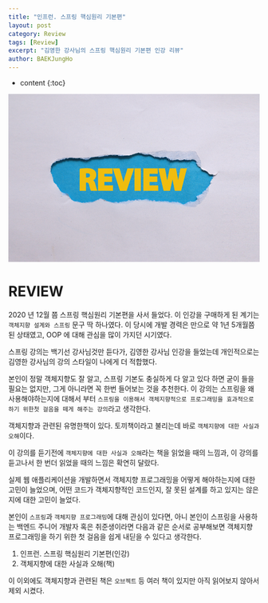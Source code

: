 ```yaml
---
title: "인프런. 스프링 핵심원리 기본편"
layout: post
category: Review
tags: [Review]
excerpt: "김영한 강사님의 스프링 핵심원리 기본편 인강 리뷰"
author: BAEKJungHo
---
```


* content
{:toc}

![logo](/images/posts/logo/REVIEW.jpg)

# REVIEW

2020 년 12월 쯤 스프링 핵심원리 기본편을 사서 들었다. 이 인강을 구매하게 된 계기는 `객체지향 설계와 스프링` 문구 딱 하나였다. 이 당시에 개발 경력은 만으로 약 1년 5개월쯤된 상태였고, OOP 에 대해 관심을 많이 가지던 시기였다.

스프링 강의는 백기선 강사님것만 듣다가, 김영한 강사님 인강을 들었는데 개인적으로는 김영한 강사님의 강의 스타일이 나에게 더 적합했다.

본인이 정말 객체지향도 잘 알고, 스프링 기본도 충실하게 다 알고 있다 하면 굳이 들을 필요는 없지만, 그게 아니라면 꼭 한번 들어보는 것을 추천한다.
이 강의는 스프링을 왜 사용해야하는지에 대해서 부터 `스프링을 이용해서 객체지향적으로 프로그래밍을 효과적으로 하기 위한첫 걸음을 떼게 해주는 강의`라고 생각한다.

객체지향과 관련된 유명한책이 있다. 토끼책이라고 불리는데 바로 `객체지향에 대한 사실과 오해`이다.

이 강의를 듣기전에 `객체지향에 대한 사실과 오해`라는 책을 읽었을 때의 느낌과, 이 강의를 듣고나서 한 번더 읽었을 때의 느낌은 확연히 달랐다.

실제 웹 애플리케이션을 개발하면서 객체지향 프로그래밍을 어떻게 해야하는지에 대한 고민이 늘었으며, 어떤 코드가 객체지향적인 코드인지, 잘 못된 설계를 하고 있지는 않은지에 대한 고민이 늘었다.

본인이 `스프링`과 `객체지향 프로그래밍`에 대해 관심이 있다면, 아니 본인이 스프링을 사용하는 백엔드 주니어 개발자 혹은 취준생이라면 다음과 같은 순서로 공부해보면 객체지향 프로그래밍을 하기 위한 첫 걸음을 쉽게 내딛을 수 있다고 생각한다.

1. 인프런. 스프링 핵심원리 기본편(인강)
2. 객체지향에 대한 사실과 오해(책)

이 이외에도 객체지향과 관련된 책은 `오브젝트` 등 여러 책이 있지만 아직 읽어보지 않아서 제외 시켰다.


